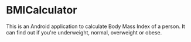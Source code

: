 # BMICalculator

This is an Android application to calculate Body Mass Index of a person. It can find out if you're underweight, normal, overweight or obese.
